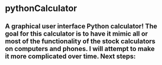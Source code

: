 # pythonCalculator
A graphical user interface Python calculator!
The goal for this calculator is to have it mimic all or most of the functionality of the stock calculators on computers and phones.
I will attempt to make it more complicated over time.
Next steps:
-
